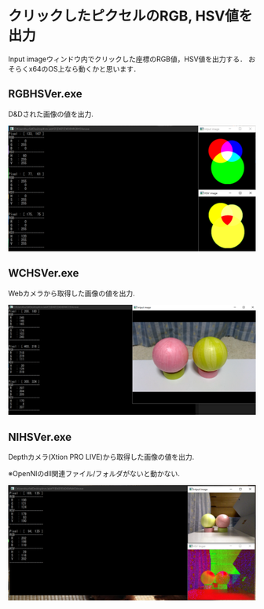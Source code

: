 # クリックしたピクセルのRGB, HSV値を出力
Input imageウィンドウ内でクリックした座標のRGB値，HSV値を出力する．
おそらくx64のOS上なら動くかと思います．

## RGBHSVer.exe

D&Dされた画像の値を出力.

![PNG](https://github.com/yosse95ai/HSVTrackers/blob/src/RGB.png)


## WCHSVer.exe
Webカメラから取得した画像の値を出力.

![WC](https://github.com/yosse95ai/HSVTrackers/blob/src/WC.png)


## NIHSVer.exe

Depthカメラ(Xtion PRO LIVE)から取得した画像の値を出力.

※OpenNIのdll関連ファイル/フォルダがないと動かない.

![NI](https://github.com/yosse95ai/HSVTrackers/blob/src/NI.png)

